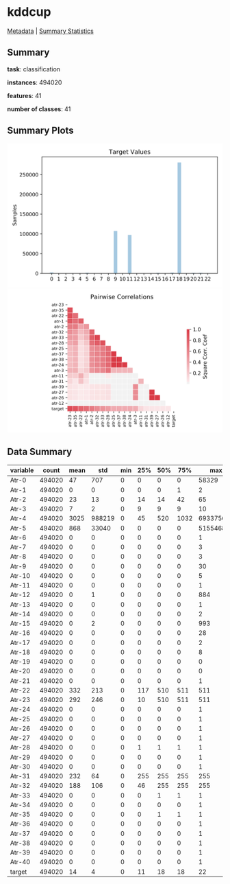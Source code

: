 # kddcup

[Metadata](metadata.yaml) | [Summary Statistics](summary_stats.csv)

## Summary

**task**: classification

**instances**: 494020

**features**: 41

**number of classes**: 41

## Summary Plots

![Labels](label.svg)
![Corr](corr.svg)

## Data Summary

|	variable	|	count	|	mean	|	std	|	min	|	25%	|	50%	|	75%	|	max|
| --- | --- | --- | --- | --- | --- | --- | --- | --- |
|	Atr-0	|	494020	|	47	|	707	|	0	|	0	|	0	|	0	|	58329
|	Atr-1	|	494020	|	0	|	0	|	0	|	0	|	0	|	1	|	2
|	Atr-2	|	494020	|	23	|	13	|	0	|	14	|	14	|	42	|	65
|	Atr-3	|	494020	|	7	|	2	|	0	|	9	|	9	|	9	|	10
|	Atr-4	|	494020	|	3025	|	988219	|	0	|	45	|	520	|	1032	|	693375640
|	Atr-5	|	494020	|	868	|	33040	|	0	|	0	|	0	|	0	|	5155468
|	Atr-6	|	494020	|	0	|	0	|	0	|	0	|	0	|	0	|	1
|	Atr-7	|	494020	|	0	|	0	|	0	|	0	|	0	|	0	|	3
|	Atr-8	|	494020	|	0	|	0	|	0	|	0	|	0	|	0	|	3
|	Atr-9	|	494020	|	0	|	0	|	0	|	0	|	0	|	0	|	30
|	Atr-10	|	494020	|	0	|	0	|	0	|	0	|	0	|	0	|	5
|	Atr-11	|	494020	|	0	|	0	|	0	|	0	|	0	|	0	|	1
|	Atr-12	|	494020	|	0	|	1	|	0	|	0	|	0	|	0	|	884
|	Atr-13	|	494020	|	0	|	0	|	0	|	0	|	0	|	0	|	1
|	Atr-14	|	494020	|	0	|	0	|	0	|	0	|	0	|	0	|	2
|	Atr-15	|	494020	|	0	|	2	|	0	|	0	|	0	|	0	|	993
|	Atr-16	|	494020	|	0	|	0	|	0	|	0	|	0	|	0	|	28
|	Atr-17	|	494020	|	0	|	0	|	0	|	0	|	0	|	0	|	2
|	Atr-18	|	494020	|	0	|	0	|	0	|	0	|	0	|	0	|	8
|	Atr-19	|	494020	|	0	|	0	|	0	|	0	|	0	|	0	|	0
|	Atr-20	|	494020	|	0	|	0	|	0	|	0	|	0	|	0	|	0
|	Atr-21	|	494020	|	0	|	0	|	0	|	0	|	0	|	0	|	1
|	Atr-22	|	494020	|	332	|	213	|	0	|	117	|	510	|	511	|	511
|	Atr-23	|	494020	|	292	|	246	|	0	|	10	|	510	|	511	|	511
|	Atr-24	|	494020	|	0	|	0	|	0	|	0	|	0	|	0	|	1
|	Atr-25	|	494020	|	0	|	0	|	0	|	0	|	0	|	0	|	1
|	Atr-26	|	494020	|	0	|	0	|	0	|	0	|	0	|	0	|	1
|	Atr-27	|	494020	|	0	|	0	|	0	|	0	|	0	|	0	|	1
|	Atr-28	|	494020	|	0	|	0	|	0	|	1	|	1	|	1	|	1
|	Atr-29	|	494020	|	0	|	0	|	0	|	0	|	0	|	0	|	1
|	Atr-30	|	494020	|	0	|	0	|	0	|	0	|	0	|	0	|	1
|	Atr-31	|	494020	|	232	|	64	|	0	|	255	|	255	|	255	|	255
|	Atr-32	|	494020	|	188	|	106	|	0	|	46	|	255	|	255	|	255
|	Atr-33	|	494020	|	0	|	0	|	0	|	0	|	1	|	1	|	1
|	Atr-34	|	494020	|	0	|	0	|	0	|	0	|	0	|	0	|	1
|	Atr-35	|	494020	|	0	|	0	|	0	|	0	|	1	|	1	|	1
|	Atr-36	|	494020	|	0	|	0	|	0	|	0	|	0	|	0	|	1
|	Atr-37	|	494020	|	0	|	0	|	0	|	0	|	0	|	0	|	1
|	Atr-38	|	494020	|	0	|	0	|	0	|	0	|	0	|	0	|	1
|	Atr-39	|	494020	|	0	|	0	|	0	|	0	|	0	|	0	|	1
|	Atr-40	|	494020	|	0	|	0	|	0	|	0	|	0	|	0	|	1
|	target	|	494020	|	14	|	4	|	0	|	11	|	18	|	18	|	22
